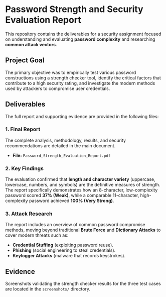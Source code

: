 # Password Strength and Security Evaluation Report

This repository contains the deliverables for a security assignment focused on understanding and evaluating **password complexity** and researching **common attack vectors**.

## Project Goal
The primary objective was to empirically test various password constructions using a strength checker tool, identify the critical factors that contribute to a high security rating, and investigate the modern methods used by attackers to compromise user credentials.

## Deliverables

The full report and supporting evidence are provided in the following files:

### 1. **Final Report**
The complete analysis, methodology, results, and security recommendations are detailed in the main document.

* **File:** `Password_Strength_Evaluation_Report.pdf`

### 2. **Key Findings**
The evaluation confirmed that **length and character variety** (uppercase, lowercase, numbers, and symbols) are the definitive measures of strength. The report specifically demonstrates how an 8-character, low-complexity password scored **37% (Weak)**, while a comparable 11-character, high-complexity password achieved **100% (Very Strong)**.

### 3. **Attack Research**
The report includes an overview of common password compromise methods, moving beyond traditional **Brute Force** and **Dictionary Attacks** to cover modern threats such as:
* **Credential Stuffing** (exploiting password reuse).
* **Phishing** (social engineering to steal credentials).
* **Keylogger Attacks** (malware that records keystrokes).

## Evidence

Screenshots validating the strength checker results for the three test cases are located in the `screenshots/` directory.
